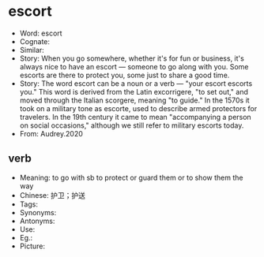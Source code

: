 # escort

- Word: escort
- Cognate: 
- Similar: 
- Story: When you go somewhere, whether it's for fun or business, it's always nice to have an escort — someone to go along with you. Some escorts are there to protect you, some just to share a good time.
- Story: The word escort can be a noun or a verb — "your escort escorts you." This word is derived from the Latin excorrigere, "to set out," and moved through the Italian scorgere, meaning "to guide." In the 1570s it took on a military tone as escorte, used to describe armed protectors for travelers. In the 19th century it came to mean "accompanying a person on social occasions," although we still refer to military escorts today.
- From: Audrey.2020

## verb

- Meaning: to go with sb to protect or guard them or to show them the way
- Chinese: 护卫；护送
- Tags: 
- Synonyms: 
- Antonyms: 
- Use: 
- Eg.: 
- Picture: 

